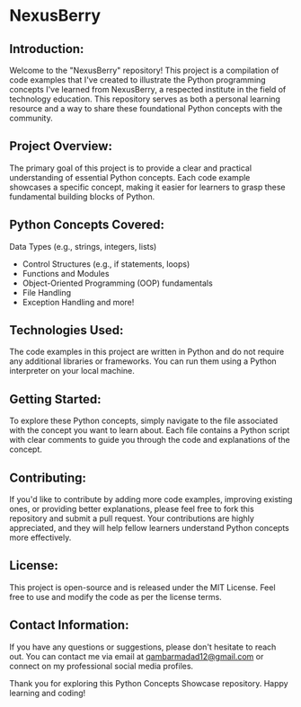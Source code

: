 # NexusBerry

## Introduction:
Welcome to the "NexusBerry" repository! This project is a compilation of code examples that I've created to illustrate the Python programming concepts I've learned from NexusBerry, a respected institute in the field of technology education. This repository serves as both a personal learning resource and a way to share these foundational Python concepts with the community.

## Project Overview:
The primary goal of this project is to provide a clear and practical understanding of essential Python concepts. Each code example showcases a specific concept, making it easier for learners to grasp these fundamental building blocks of Python.

## Python Concepts Covered:

Data Types (e.g., strings, integers, lists)
- Control Structures (e.g., if statements, loops)
- Functions and Modules
- Object-Oriented Programming (OOP) fundamentals
- File Handling
- Exception Handling
and more!

## Technologies Used:
The code examples in this project are written in Python and do not require any additional libraries or frameworks. You can run them using a Python interpreter on your local machine.

## Getting Started:
To explore these Python concepts, simply navigate to the file associated with the concept you want to learn about. Each file contains a Python script with clear comments to guide you through the code and explanations of the concept.

## Contributing:
If you'd like to contribute by adding more code examples, improving existing ones, or providing better explanations, please feel free to fork this repository and submit a pull request. Your contributions are highly appreciated, and they will help fellow learners understand Python concepts more effectively.

## License:
This project is open-source and is released under the MIT License. Feel free to use and modify the code as per the license terms.

## Contact Information:
If you have any questions or suggestions, please don't hesitate to reach out. You can contact me via email at qambarmadad12@gmail.com or connect on my professional social media profiles.

Thank you for exploring this Python Concepts Showcase repository. Happy learning and coding!
